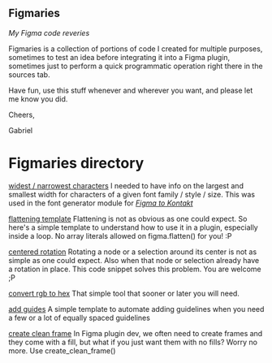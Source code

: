 ## Figmaries
_My Figma code reveries_

Figmaries is a collection of portions of code I created for multiple purposes,
sometimes to test an idea before integrating it into a Figma plugin, sometimes just
to perform a quick programmatic operation right there in the sources tab.

Have fun, use this stuff whenever and wherever you want, and please let me know you did.

Cheers, 

Gabriel

# Figmaries directory

[widest / narrowest characters](https://github.com/gabrieldib/figmaries/blob/main/src/widest_narrowest_characters.js)
I needed to have info on the largest and smallest width for characters of a given font family / style / size. This was used in the font generator module for _[Figma to Kontakt](https://www.figma.com/community/plugin/1171114784600697919/figma-to-kontakt)_

[flattening template](https://github.com/gabrieldib/figmaries/blob/main/src/flattening.js)
Flattening is not as obvious as one could expect. So here's a simple template to understand how to use it in a plugin, especially inside a loop. No array literals allowed on figma.flatten() for you! :P

[centered rotation](https://github.com/gabrieldib/figmaries/blob/main/src/centered_rotation.js)
Rotating a node or a selection around its center is not as simple as one could expect.
Also when that node or selection already have a rotation in place. This code snippet solves
this problem. You are welcome ;P

[convert rgb to hex](https://github.com/gabrieldib/figmaries/blob/main/src/convert_rgb_to_hex.js)
That simple tool that sooner or later you will need.

[add guides](https://github.com/gabrieldib/figmaries/blob/main/src/add_guides.js)
A simple template to automate adding guidelines when you need a few or a lot of equally spaced guidelines

[create clean frame](https://github.com/gabrieldib/figmaries/blob/main/src/create_clean_frame.js)
In Figma plugin dev, we often need to create frames and they come with a fill, but what if you just
want them with no fills? Worry no more. Use create_clean_frame()